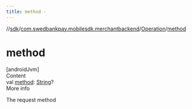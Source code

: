 ```yaml
---
title: method -
---
```

//[sdk](../../../index)/[com.swedbankpay.mobilesdk.merchantbackend](../index)/[Operation](index)/[method](method)



# method  
[androidJvm]  
Content  
val [method](method): [String](https://kotlinlang.org/api/latest/jvm/stdlib/kotlin/-string/index.html)?  
More info  


The request method

  



